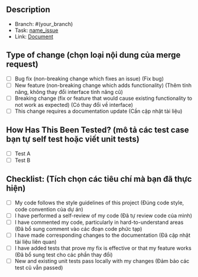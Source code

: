 ## Description
- Branch: #(your_branch)
- Task: [name_issue](link_issue)
- Link: [Document](link_document)

## Type of change (chọn loại nội dung của merge request)
- [ ] Bug fix (non-breaking change which fixes an issue) (Fix bug)
- [ ] New feature (non-breaking change which adds functionality) (Thêm tính năng, không thay đổi interface tính năng cũ)
- [ ] Breaking change (fix or feature that would cause existing functionality to not work as expected) (Có thay đổi về interface)
- [ ] This change requires a documentation update (Cần cập nhật tài liệu)

## How Has This Been Tested? (mô tả các test case bạn tự self test hoặc viết unit tests)
- [ ] Test A
- [ ] Test B

## Checklist: (Tích chọn các tiêu chí mà bạn đã thực hiện)
- [ ] My code follows the style guidelines of this project (Đúng code style, code convention của dự án)
- [ ] I have performed a self-review of my code (Đã tự review code của mình)
- [ ] I have commented my code, particularly in hard-to-understand areas (Đã bổ sung comment vào các đoạn code phức tạp)
- [ ] I have made corresponding changes to the documentation (Đã cập nhật tài liệu liên quan)
- [ ] I have added tests that prove my fix is effective or that my feature works (Đã bổ sung test cho các phần thay đổi)
- [ ] New and existing unit tests pass locally with my changes (Đảm bảo các test cũ vẫn passed)